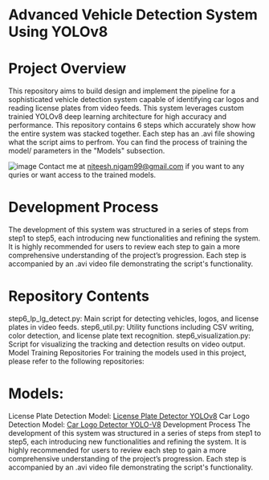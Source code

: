 # Advanced Vehicle Detection System Using YOLOv8
# Project Overview
This repository aims to build design and implement the pipeline for a sophisticated vehicle detection system capable of identifying car logos and reading license plates from video feeds. This system leverages custom trainied YOLOv8 deep learning architecture for high accuracy and performance. This repository contains 6 steps which accurately show how the entire system was stacked together. Each step has an .avi file showing what the script aims to perfrom.
You can find the process of training the model/ parameters in the "Models" subsection.

![image](https://github.com/Niteesh-Nigam/Vehicle-Profiling-YOLOV8/assets/164087550/b2c7e454-6a83-4cb2-84ba-f4180719a219)
Contact me at  niteesh.nigam99@gmail.com if you want to any quries or want access to the trained models.

# Development Process
The development of this system was structured in a series of steps from step1 to step5, each introducing new functionalities and refining the system. It is highly recommended for users to review each step to gain a more comprehensive understanding of the project’s progression. Each step is accompanied by an .avi video file demonstrating the script's functionality.

# Repository Contents
step6_lp_lg_detect.py: Main script for detecting vehicles, logos, and license plates in video feeds.
step6_util.py: Utility functions including CSV writing, color detection, and license plate text recognition.
step6_visualization.py: Script for visualizing the tracking and detection results on video output.
Model Training Repositories
For training the models used in this project, please refer to the following repositories:

# Models:
License Plate Detection Model: [License Plate Detector YOLOv8](https://github.com/Niteesh-Nigam/License-Plate-Detector-YOLOV8)
Car Logo Detection Model: [Car Logo Detector YOLO-V8](https://github.com/Niteesh-Nigam/Car-Logo-Detector-YOLO-V8)
Development Process
The development of this system was structured in a series of steps from step1 to step5, each introducing new functionalities and refining the system. It is highly recommended for users to review each step to gain a more comprehensive understanding of the project’s progression. Each step is accompanied by an .avi video file demonstrating the script's functionality.
